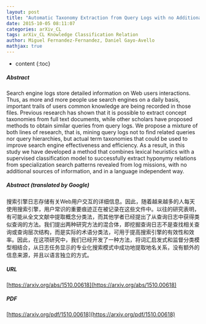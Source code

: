 ```yaml
---
layout: post
title: "Automatic Taxonomy Extraction from Query Logs with no Additional Sources of Information"
date: 2015-10-05 08:11:07
categories: arXiv_CL
tags: arXiv_CL Knowledge Classification Relation
author: Miguel Fernandez-Fernandez, Daniel Gayo-Avello
mathjax: true
---
```


* content
{:toc}

##### Abstract
Search engine logs store detailed information on Web users interactions. Thus, as more and more people use search engines on a daily basis, important trails of users common knowledge are being recorded in those files. Previous research has shown that it is possible to extract concept taxonomies from full text documents, while other scholars have proposed methods to obtain similar queries from query logs. We propose a mixture of both lines of research, that is, mining query logs not to find related queries nor query hierarchies, but actual term taxonomies that could be used to improve search engine effectiveness and efficiency. As a result, in this study we have developed a method that combines lexical heuristics with a supervised classification model to successfully extract hyponymy relations from specialization search patterns revealed from log missions, with no additional sources of information, and in a language independent way.

##### Abstract (translated by Google)
搜索引擎日志存储有关Web用户交互的详细信息。因此，随着越来越多的人每天使用搜索引擎，用户常识的重要痕迹正在被记录在这些文件中。以往的研究表明，有可能从全文文献中提取概念分类法，而其他学者已经提出了从查询日志中获得类似查询的方法。我们提出两种研究方法的混合体，即挖掘查询日志不是查找相关查询或查询层次结构，而是实际的术语分类法，可用于提高搜索引擎的有效性和效率。因此，在这项研究中，我们已经开发了一种方法，将词汇启发式和监督分类模型相结合，从日志任务显示的专业化搜索模式中成功地提取地名关系，没有额外的信息来源，并且以语言独立的方式。

##### URL
[https://arxiv.org/abs/1510.00618](https://arxiv.org/abs/1510.00618)

##### PDF
[https://arxiv.org/pdf/1510.00618](https://arxiv.org/pdf/1510.00618)

